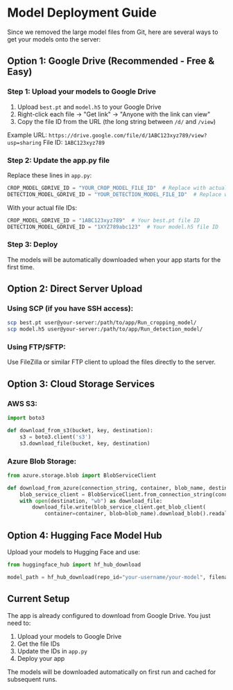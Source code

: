 # Model Deployment Guide

Since we removed the large model files from Git, here are several ways to get your models onto the server:

## Option 1: Google Drive (Recommended - Free & Easy)

### Step 1: Upload your models to Google Drive
1. Upload `best.pt` and `model.h5` to your Google Drive
2. Right-click each file → "Get link" → "Anyone with the link can view"
3. Copy the file ID from the URL (the long string between `/d/` and `/view`)

Example URL: `https://drive.google.com/file/d/1ABC123xyz789/view?usp=sharing`
File ID: `1ABC123xyz789`

### Step 2: Update the app.py file
Replace these lines in `app.py`:
```python
CROP_MODEL_GDRIVE_ID = "YOUR_CROP_MODEL_FILE_ID"  # Replace with actual file ID
DETECTION_MODEL_GDRIVE_ID = "YOUR_DETECTION_MODEL_FILE_ID"  # Replace with actual file ID
```

With your actual file IDs:
```python
CROP_MODEL_GDRIVE_ID = "1ABC123xyz789"  # Your best.pt file ID
DETECTION_MODEL_GDRIVE_ID = "1XYZ789abc123"  # Your model.h5 file ID
```

### Step 3: Deploy
The models will be automatically downloaded when your app starts for the first time.

## Option 2: Direct Server Upload

### Using SCP (if you have SSH access):
```bash
scp best.pt user@your-server:/path/to/app/Run_cropping_model/
scp model.h5 user@your-server:/path/to/app/Run_detection_model/
```

### Using FTP/SFTP:
Use FileZilla or similar FTP client to upload the files directly to the server.

## Option 3: Cloud Storage Services

### AWS S3:
```python
import boto3

def download_from_s3(bucket, key, destination):
    s3 = boto3.client('s3')
    s3.download_file(bucket, key, destination)
```

### Azure Blob Storage:
```python
from azure.storage.blob import BlobServiceClient

def download_from_azure(connection_string, container, blob_name, destination):
    blob_service_client = BlobServiceClient.from_connection_string(connection_string)
    with open(destination, "wb") as download_file:
        download_file.write(blob_service_client.get_blob_client(
            container=container, blob=blob_name).download_blob().readall())
```

## Option 4: Hugging Face Model Hub

Upload your models to Hugging Face and use:
```python
from huggingface_hub import hf_hub_download

model_path = hf_hub_download(repo_id="your-username/your-model", filename="best.pt")
```

## Current Setup

The app is already configured to download from Google Drive. You just need to:
1. Upload your models to Google Drive
2. Get the file IDs
3. Update the IDs in `app.py`
4. Deploy your app

The models will be downloaded automatically on first run and cached for subsequent runs.
